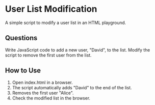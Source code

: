 # User List Modification

A simple script to modify a user list in an HTML playground.

## Questions

Write JavaScript code to add a new user, "David", to the list.
Modify the script to remove the first user from the list.

## How to Use

1. Open index.html in a browser.
2. The script automatically adds "David" to the end of the list.
3. Removes the first user "Alice".
4. Check the modified list in the browser.
